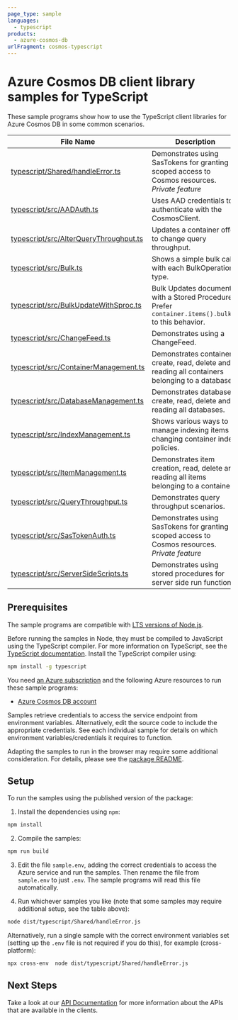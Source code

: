 ```yaml
---
page_type: sample
languages:
  - typescript
products:
  - azure-cosmos-db
urlFragment: cosmos-typescript
---
```


# Azure Cosmos DB client library samples for TypeScript

These sample programs show how to use the TypeScript client libraries for Azure Cosmos DB in some common scenarios.

| **File Name**                                                                 | **Description**                                                                                     |
| ----------------------------------------------------------------------------- | --------------------------------------------------------------------------------------------------- |
| [typescript/Shared/handleError.ts][typescript_shared_handleerror]             | Demonstrates using SasTokens for granting scoped access to Cosmos resources. _Private feature_      |
| [typescript/src/AADAuth.ts][typescript_src_aadauth]                           | Uses AAD credentials to authenticate with the CosmosClient.                                         |
| [typescript/src/AlterQueryThroughput.ts][typescript_src_alterquerythroughput] | Updates a container offer to change query throughput.                                               |
| [typescript/src/Bulk.ts][typescript_src_bulk]                                 | Shows a simple bulk call with each BulkOperation type.                                              |
| [typescript/src/BulkUpdateWithSproc.ts][typescript_src_bulkupdatewithsproc]   | Bulk Updates documents with a Stored Procedure. Prefer `container.items().bulk()` to this behavior. |
| [typescript/src/ChangeFeed.ts][typescript_src_changefeed]                     | Demonstrates using a ChangeFeed.                                                                    |
| [typescript/src/ContainerManagement.ts][typescript_src_containermanagement]   | Demonstrates container create, read, delete and reading all containers belonging to a database.     |
| [typescript/src/DatabaseManagement.ts][typescript_src_databasemanagement]     | Demonstrates database create, read, delete and reading all databases.                               |
| [typescript/src/IndexManagement.ts][typescript_src_indexmanagement]           | Shows various ways to manage indexing items or changing container index policies.                   |
| [typescript/src/ItemManagement.ts][typescript_src_itemmanagement]             | Demonstrates item creation, read, delete and reading all items belonging to a container.            |
| [typescript/src/QueryThroughput.ts][typescript_src_querythroughput]           | Demonstrates query throughput scenarios.                                                            |
| [typescript/src/SasTokenAuth.ts][typescript_src_sastokenauth]                 | Demonstrates using SasTokens for granting scoped access to Cosmos resources. _Private feature_      |
| [typescript/src/ServerSideScripts.ts][typescript_src_serversidescripts]       | Demonstrates using stored procedures for server side run functions                                  |

## Prerequisites

The sample programs are compatible with [LTS versions of Node.js](https://nodejs.org/about/releases/).

Before running the samples in Node, they must be compiled to JavaScript using the TypeScript compiler. For more information on TypeScript, see the [TypeScript documentation][typescript]. Install the TypeScript compiler using:

```bash
npm install -g typescript
```

You need [an Azure subscription][freesub] and the following Azure resources to run these sample programs:

- [Azure Cosmos DB account][createinstance_azurecosmosdbaccount]

Samples retrieve credentials to access the service endpoint from environment variables. Alternatively, edit the source code to include the appropriate credentials. See each individual sample for details on which environment variables/credentials it requires to function.

Adapting the samples to run in the browser may require some additional consideration. For details, please see the [package README][package].

## Setup

To run the samples using the published version of the package:

1. Install the dependencies using `npm`:

```bash
npm install
```

2. Compile the samples:

```bash
npm run build
```

3. Edit the file `sample.env`, adding the correct credentials to access the Azure service and run the samples. Then rename the file from `sample.env` to just `.env`. The sample programs will read this file automatically.

4. Run whichever samples you like (note that some samples may require additional setup, see the table above):

```bash
node dist/typescript/Shared/handleError.js
```

Alternatively, run a single sample with the correct environment variables set (setting up the `.env` file is not required if you do this), for example (cross-platform):

```bash
npx cross-env  node dist/typescript/Shared/handleError.js
```

## Next Steps

Take a look at our [API Documentation][apiref] for more information about the APIs that are available in the clients.

[typescript_shared_handleerror]: https://github.com/Azure/azure-sdk-for-js/blob/main/sdk/cosmosdb/cosmos/samples/v3/typescript/src/typescript/Shared/handleError.ts
[typescript_src_aadauth]: https://github.com/Azure/azure-sdk-for-js/blob/main/sdk/cosmosdb/cosmos/samples/v3/typescript/src/typescript/src/AADAuth.ts
[typescript_src_alterquerythroughput]: https://github.com/Azure/azure-sdk-for-js/blob/main/sdk/cosmosdb/cosmos/samples/v3/typescript/src/typescript/src/AlterQueryThroughput.ts
[typescript_src_bulk]: https://github.com/Azure/azure-sdk-for-js/blob/main/sdk/cosmosdb/cosmos/samples/v3/typescript/src/typescript/src/Bulk.ts
[typescript_src_bulkupdatewithsproc]: https://github.com/Azure/azure-sdk-for-js/blob/main/sdk/cosmosdb/cosmos/samples/v3/typescript/src/typescript/src/BulkUpdateWithSproc.ts
[typescript_src_changefeed]: https://github.com/Azure/azure-sdk-for-js/blob/main/sdk/cosmosdb/cosmos/samples/v3/typescript/src/typescript/src/ChangeFeed.ts
[typescript_src_containermanagement]: https://github.com/Azure/azure-sdk-for-js/blob/main/sdk/cosmosdb/cosmos/samples/v3/typescript/src/typescript/src/ContainerManagement.ts
[typescript_src_databasemanagement]: https://github.com/Azure/azure-sdk-for-js/blob/main/sdk/cosmosdb/cosmos/samples/v3/typescript/src/typescript/src/DatabaseManagement.ts
[typescript_src_indexmanagement]: https://github.com/Azure/azure-sdk-for-js/blob/main/sdk/cosmosdb/cosmos/samples/v3/typescript/src/typescript/src/IndexManagement.ts
[typescript_src_itemmanagement]: https://github.com/Azure/azure-sdk-for-js/blob/main/sdk/cosmosdb/cosmos/samples/v3/typescript/src/typescript/src/ItemManagement.ts
[typescript_src_querythroughput]: https://github.com/Azure/azure-sdk-for-js/blob/main/sdk/cosmosdb/cosmos/samples/v3/typescript/src/typescript/src/QueryThroughput.ts
[typescript_src_sastokenauth]: https://github.com/Azure/azure-sdk-for-js/blob/main/sdk/cosmosdb/cosmos/samples/v3/typescript/src/typescript/src/SasTokenAuth.ts
[typescript_src_serversidescripts]: https://github.com/Azure/azure-sdk-for-js/blob/main/sdk/cosmosdb/cosmos/samples/v3/typescript/src/typescript/src/ServerSideScripts.ts
[apiref]: https://docs.microsoft.com/javascript/api/@azure/cosmos
[freesub]: https://azure.microsoft.com/free/
[createinstance_azurecosmosdbaccount]: https://docs.microsoft.com/azure/cosmos-db/how-to-manage-database-account#create-an-account
[package]: https://github.com/Azure/azure-sdk-for-js/tree/main/sdk/cosmosdb/cosmos/README.md
[typescript]: https://www.typescriptlang.org/docs/home.html
